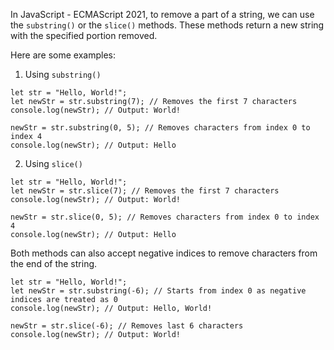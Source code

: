 In JavaScript - ECMAScript 2021, to remove a part of a string, we can use the `substring()` or the `slice()` methods. These methods return a new string with the specified portion removed.

Here are some examples:

1. Using `substring()`
```
let str = "Hello, World!";
let newStr = str.substring(7); // Removes the first 7 characters
console.log(newStr); // Output: World!

newStr = str.substring(0, 5); // Removes characters from index 0 to index 4
console.log(newStr); // Output: Hello
```

2. Using `slice()`
```
let str = "Hello, World!";
let newStr = str.slice(7); // Removes the first 7 characters
console.log(newStr); // Output: World!

newStr = str.slice(0, 5); // Removes characters from index 0 to index 4
console.log(newStr); // Output: Hello
```

Both methods can also accept negative indices to remove characters from the end of the string.
```
let str = "Hello, World!";
let newStr = str.substring(-6); // Starts from index 0 as negative indices are treated as 0
console.log(newStr); // Output: Hello, World!

newStr = str.slice(-6); // Removes last 6 characters
console.log(newStr); // Output: World!
```